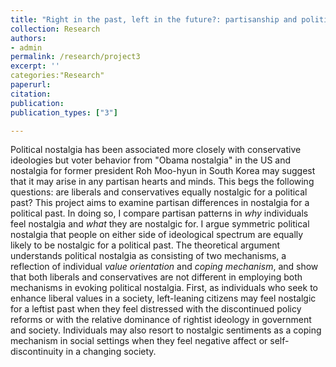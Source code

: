 ```yaml
---
title: "Right in the past, left in the future?: partisanship and politics of nostalgia"
collection: Research
authors: 
- admin
permalink: /research/project3
excerpt: ''
categories:"Research"
paperurl: 
citation:
publication: 
publication_types: ["3"]

---
```


Political nostalgia has been associated more closely with conservative ideologies but voter behavior from "Obama nostalgia" in the US and nostalgia for former president Roh Moo-hyun in South Korea may suggest that it may arise in any partisan hearts and minds. This begs the following questions: are liberals and conservatives equally nostalgic for a political past? This project aims to examine partisan differences in nostalgia for a political past. In doing so, I compare partisan patterns in *why* individuals feel nostalgia and *what* they are nostalgic for. I argue symmetric political nostalgia that people on either side of ideological spectrum are equally likely to be nostalgic for a political past. The theoretical argument understands political nostalgia as consisting of two mechanisms, a reflection of individual *value orientation* and *coping mechanism*, and show that both liberals and conservatives are not different in employing both mechanisms in evoking political nostalgia. First, as individuals who seek to enhance liberal values in a society, left-leaning citizens may feel nostalgic for a leftist past when they feel distressed with the discontinued policy reforms or with the relative dominance of rightist ideology in government and society. Individuals may also resort to nostalgic sentiments as a coping mechanism in social settings when they feel negative affect or self-discontinuity in a changing society. 
